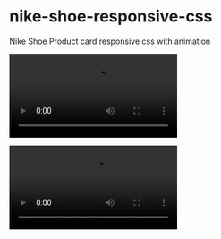 # nike-shoe-responsive-css
Nike Shoe Product card responsive css with animation

![Nike Shoe](nike-shoe-card/img/animation.mp4)

![Responsive](nike-shoe-card/img/responsive.mp4)
